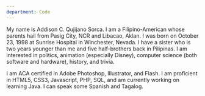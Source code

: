 ```yaml
---
department: Code
---
```

My name is Addison C. Qujijano Sorca. I am a Filipino-American whose parents hail from Pasig City, NCR and Libacao, Aklan. I was born on October 23, 1998 at Sunrise Hospital in Winchester, Nevada. I have a sister who is two years younger than me and five half-brothers back in Pilipinas. I am interested in politics, animation (especially Disney), computer science (both software and hardware), history, and trivia.

I am ACA certified in Adobe Photoshop, Illustrator, and Flash. I am proficient in HTML5, CSS3, Javascript, PHP, SQL, and am currently working on learning Java. I can speak some Spanish and Tagalog.
